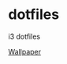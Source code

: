# dotfiles
i3 dotfiles

[Wallpaper](https://kitan.org/data/images/2021/01/12/kitan_1113.jpg?v=47076370)
